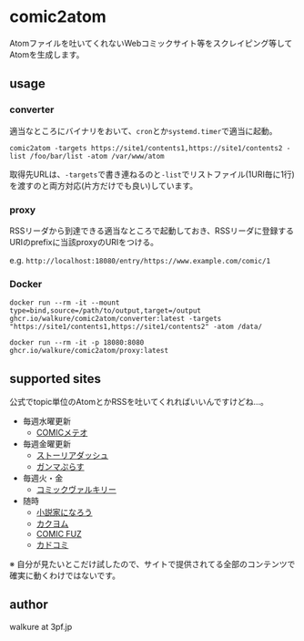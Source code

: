 # comic2atom

Atomファイルを吐いてくれないWebコミックサイト等をスクレイピング等してAtomを生成します。

## usage

### converter

適当なところにバイナリをおいて、`cron`とか`systemd.timer`で適当に起動。

`comic2atom -targets https://site1/contents1,https://site1/contents2 -list /foo/bar/list -atom /var/www/atom`

取得先URLは、`-targets`で書き連ねるのと`-list`でリストファイル(1URI毎に1行)を渡すのと両方対応(片方だけでも良い)しています。

### proxy

RSSリーダから到達できる適当なところで起動しておき、RSSリーダに登録するURIのprefixに当該proxyのURIをつける。

e.g. `http://localhost:18080/entry/https://www.example.com/comic/1`

### Docker

`docker run --rm -it --mount type=bind,source=/path/to/output,target=/output ghcr.io/walkure/comic2atom/converter:latest -targets "https://site1/contents1,https://site1/contents2" -atom /data/`

`docker run --rm -it -p 18080:8080 ghcr.io/walkure/comic2atom/proxy:latest`


## supported sites

公式でtopic単位のAtomとかRSSを吐いてくれればいいんですけどね…。

- 毎週水曜更新
  - [COMICメテオ](https://comic-meteor.jp/)
- 毎週金曜更新
  - [ストーリアダッシュ](https://storia.takeshobo.co.jp/)
  - [ガンマぷらす](https://gammaplus.takeshobo.co.jp/)
- 毎週火・金
  - [コミックヴァルキリー](https://www.comic-valkyrie.com/)
- 随時
  - [小説家になろう](https://syosetu.com/)
  - [カクヨム](https://kakuyomu.jp/)
  - [COMIC FUZ](https://comic-fuz.com/)
  - [カドコミ](https://comic-walker.com/)

※ 自分が見たいとこだけ試したので、サイトで提供されてる全部のコンテンツで確実に動くわけではないです。

## author

walkure at 3pf.jp
